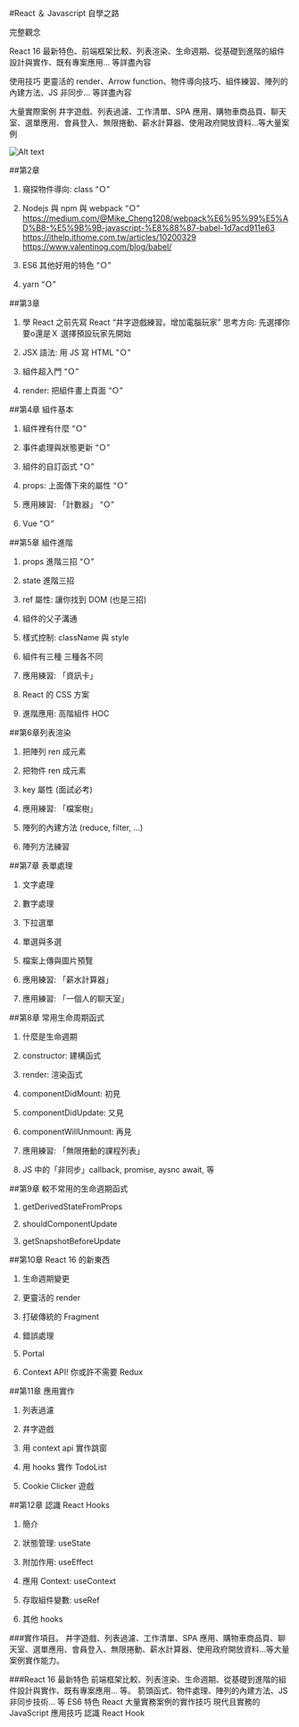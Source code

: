 #React ＆ Javascript 自學之路

完整觀念

React 16 最新特色、前端框架比較、列表渲染、生命週期、從基礎到進階的組件設計與實作、既有專案應用... 等詳盡內容

使用技巧
更靈活的 render、Arrow function、物件導向技巧、組件練習、陣列的內建方法、JS 非同步... 等詳盡內容

大量實際案例
井字遊戲、列表過濾、工作清單、SPA 應用、購物車商品頁、聊天室、選單應用、會員登入、無限捲動、薪水計算器、使用政府開放資料...等大量案例

![Alt text](https://cdn.hiskio.com/images/ScG18o0SI78fmD4 "optional title")


##第2章

1. 窺探物件導向: class “Ｏ”

2. Nodejs 與 npm 與 webpack “Ｏ”
https://medium.com/@Mike_Cheng1208/webpack%E6%95%99%E5%AD%B8-%E5%9B%9B-javascript-%E8%88%87-babel-1d7acd911e63
https://ithelp.ithome.com.tw/articles/10200329
https://www.valentinog.com/blog/babel/

3. ES6 其他好用的特色 “Ｏ”

4. yarn “Ｏ”


##第3章

1. 學 React 之前先寫 React “井字遊戲練習。增加電腦玩家”
思考方向:
先選擇你要o還是Ｘ
選擇預設玩家先開始



2. JSX 語法: 用 JS 寫 HTML "Ｏ"

3. 組件超入門 “Ｏ”

4. render: 把組件畫上頁面 “Ｏ”

##第4章 組件基本

1. 組件裡有什麼 “Ｏ”

2. 事件處理與狀態更新 “Ｏ”

3. 組件的自訂函式 “Ｏ”

4. props: 上面傳下來的屬性 “Ｏ”

5. 應用練習: 「計數器」 “Ｏ”

6. Vue “Ｏ”

##第5章 組件進階

1. props 進階三招 “Ｏ”

2. state 進階三招

3. ref 屬性: 讓你找到 DOM (也是三招)

4. 組件的父子溝通

5. 樣式控制: className 與 style

6. 組件有三種 三種各不同

7. 應用練習: 「資訊卡」

8. React 的 CSS 方案

9. 進階應用: 高階組件 HOC


##第6章列表渲染

1. 把陣列 ren 成元素

2. 把物件 ren 成元素

3. key 屬性 (面試必考)

4. 應用練習: 「檔案樹」

5. 陣列的內建方法 (reduce, filter, ...)

6. 陣列方法練習


##第7章 表單處理

1. 文字處理

2. 數字處理

3. 下拉選單

4. 單選與多選

5. 檔案上傳與圖片預覽

6. 應用練習: 「薪水計算器」

7. 應用練習: 「一個人的聊天室」

##第8章 常用生命周期函式

1. 什麼是生命週期

2. constructor: 建構函式

3. render: 渲染函式

4. componentDidMount: 初見

5. componentDidUpdate: 又見

6. componentWillUnmount: 再見

7. 應用練習: 「無限捲動的課程列表」

8.  JS 中的「非同步」callback, promise, aysnc await, 等


##第9章 較不常用的生命週期函式

1. getDerivedStateFromProps

2. shouldComponentUpdate

3. getSnapshotBeforeUpdate

##第10章 React 16 的新東西

1. 生命週期變更

2. 更靈活的 render

3. 打破傳統的 Fragment

4. 錯誤處理

5. Portal

6. Context API! 你或許不需要 Redux

##第11章 應用實作

1. 列表過濾

2. 井字遊戲

3. 用 context api 實作跳窗

4. 用 hooks 實作 TodoList

5. Cookie Clicker 遊戲

##第12章 認識 React Hooks

1. 簡介

2. 狀態管理: useState

3. 附加作用: useEffect

4. 應用 Context: useContext

5. 存取組件變數: useRef

6. 其他 hooks

###實作項目。
井字遊戲、列表過濾、工作清單、SPA 應用、購物車商品頁、聊天室、選單應用、會員登入、無限捲動、薪水計算器、使用政府開放資料...等大量案例實作能力。

###React 16 最新特色
前端框架比較、列表渲染、生命週期、從基礎到進階的組件設計與實作、既有專案應用... 等。
箭頭函式、物件處理、陣列的內建方法、JS 非同步技術... 等 ES6 特色
React 大量實務案例的實作技巧
現代且實務的 JavaScript 應用技巧
認識 React Hook
